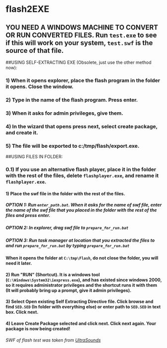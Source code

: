 # flash2EXE

## YOU NEED A WINDOWS MACHINE TO CONVERT OR RUN CONVERTED FILES. Run `test.exe` to see if this will work on your system, `test.swf` is the source of that file.

##USING SELF-EXTRACTING EXE (Obsolete, just use the other method now):

### 1) When it opens explorer, place the flash program in the folder it opens. Close the window.

### 2) Type in the name of the flash program. Press enter.

### 3) When it asks for admin privileges, give them.

### 4) In the wizard that opens press next, select create package, and create it.

### 5) The file will be exported to c:/tmp/flash/export.exe.

##USING FILES IN FOLDER:

### 0.1) If you use an alternative flash player, place it in the folder with the rest of the files, delete `flashplayer.exe`, and rename it `flashplayer.exe`.

#### 1) Place the swf file in the folder with the rest of the files. 
##### OPTION 1: Run `enter_path.bat`. When it asks for the name of swf file, enter the name of the swf file that you placed in the folder with the rest of the files and press enter.
##### OPTION 2: In explorer, drag swf file to `prepare_for_run.bat`
##### OPTION 3: Run task manager at location that you extracted the files to and run `prepare_for_run.bat` by typing `prepare_for_run.bat`
#### When it opens the folder at `C:\tmp\Flash`, do not close the folder, you will need it later.

#### 2) Run "RUN" (Shortcut). It is a windows tool (`C:\Windows\System32\iexpress.exe`), and has existed since windows 2000, so it requires administrator privileges and the shortcut runs it with them (It will probably bring up a prompt, give it admin privileges).

#### 3) Select Open existing Self Extracting Directive file. Click browse and find `SED.SED` (In folder with everything else) or enter path to `SED.SED` in text box. Click next.

#### 4) Leave Create Package selected and click next. Click next again. Your package is now being created!

###### SWF of flash test was taken from [UltraSounds](https://www.ultrasounds.com/)
